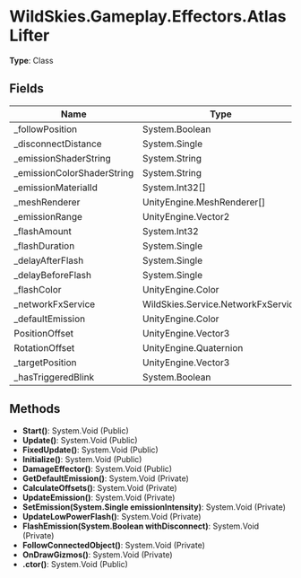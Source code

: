 ﻿# WildSkies.Gameplay.Effectors.AtlasLifter

**Type**: Class

## Fields

| Name | Type | Access |
|------|------|--------|
| _followPosition | System.Boolean | Private |
| _disconnectDistance | System.Single | Private |
| _emissionShaderString | System.String | Private |
| _emissionColorShaderString | System.String | Private |
| _emissionMaterialId | System.Int32[] | Private |
| _meshRenderer | UnityEngine.MeshRenderer[] | Private |
| _emissionRange | UnityEngine.Vector2 | Private |
| _flashAmount | System.Int32 | Private |
| _flashDuration | System.Single | Private |
| _delayAfterFlash | System.Single | Private |
| _delayBeforeFlash | System.Single | Private |
| _flashColor | UnityEngine.Color | Private |
| _networkFxService | WildSkies.Service.NetworkFxService | Private |
| _defaultEmission | UnityEngine.Color | Public |
| PositionOffset | UnityEngine.Vector3 | Public |
| RotationOffset | UnityEngine.Quaternion | Public |
| _targetPosition | UnityEngine.Vector3 | Private |
| _hasTriggeredBlink | System.Boolean | Private |

## Methods

- **Start()**: System.Void (Public)
- **Update()**: System.Void (Public)
- **FixedUpdate()**: System.Void (Public)
- **Initialize()**: System.Void (Public)
- **DamageEffector()**: System.Void (Public)
- **GetDefaultEmission()**: System.Void (Private)
- **CalculateOffsets()**: System.Void (Private)
- **UpdateEmission()**: System.Void (Private)
- **SetEmission(System.Single emissionIntensity)**: System.Void (Private)
- **UpdateLowPowerFlash()**: System.Void (Private)
- **FlashEmission(System.Boolean withDisconnect)**: System.Void (Private)
- **FollowConnectedObject()**: System.Void (Private)
- **OnDrawGizmos()**: System.Void (Private)
- **.ctor()**: System.Void (Public)

